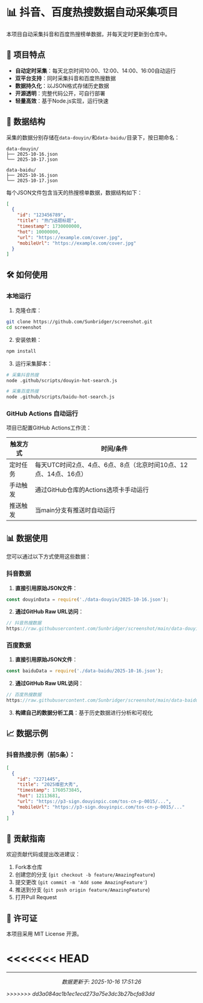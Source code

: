 # 📊 抖音、百度热搜数据自动采集项目

本项目自动采集抖音和百度热搜榜单数据，并每天定时更新到仓库中。

## 🌟 项目特点

- **自动定时采集**：每天北京时间10:00、12:00、14:00、16:00自动运行
- **双平台支持**：同时采集抖音和百度热搜数据
- **数据持久化**：以JSON格式存储历史数据
- **开源透明**：完整代码公开，可自行部署
- **轻量高效**：基于Node.js实现，运行快速

## 📂 数据结构

采集的数据分别存储在`data-douyin/`和`data-baidu/`目录下，按日期命名：

```
data-douyin/
├── 2025-10-16.json
└── 2025-10-17.json

data-baidu/
├── 2025-10-16.json
└── 2025-10-17.json
```

每个JSON文件包含当天的热搜榜单数据，数据结构如下：

```json
[
  {
    "id": "123456789",
    "title": "热门话题标题",
    "timestamp": 1730000000,
    "hot": 10000000,
    "url": "https://example.com/cover.jpg",
    "mobileUrl": "https://example.com/cover.jpg"
  }
]
```

## 🛠️ 如何使用

### 本地运行

1. 克隆仓库：
```bash
git clone https://github.com/Sunbridger/screenshot.git
cd screenshot
```

2. 安装依赖：
```bash
npm install
```

3. 运行采集脚本：
```bash
# 采集抖音热搜
node .github/scripts/douyin-hot-search.js

# 采集百度热搜
node .github/scripts/baidu-hot-search.js
```

### GitHub Actions 自动运行

项目已配置GitHub Actions工作流：

| 触发方式 | 时间/条件 |
|----------|-----------|
| 定时任务 | 每天UTC时间2点、4点、6点、8点（北京时间10点、12点、14点、16点） |
| 手动触发 | 通过GitHub仓库的Actions选项卡手动运行 |
| 推送触发 | 当main分支有推送时自动运行 |

## 📊 数据使用

您可以通过以下方式使用这些数据：

### 抖音数据
1. **直接引用原始JSON文件**：
```javascript
const douyinData = require('./data-douyin/2025-10-16.json');
```

2. **通过GitHub Raw URL访问**：
```javascript
// 抖音热搜数据
https://raw.githubusercontent.com/Sunbridger/screenshot/main/data-douyin/2025-10-16.json
```

### 百度数据
1. **直接引用原始JSON文件**：
```javascript
const baiduData = require('./data-baidu/2025-10-16.json');
```

2. **通过GitHub Raw URL访问**：
```javascript
// 百度热搜数据
https://raw.githubusercontent.com/Sunbridger/screenshot/main/data-baidu/2025-10-16.json
```

3. **构建自己的数据分析工具**：基于历史数据进行分析和可视化

## 📈 数据示例

### 抖音热搜示例（前5条）：
```json
[
  {
    "id": "2271445",
    "title": "2025维密大秀",
    "timestamp": 1760573845,
    "hot": 12113681,
    "url": "https://p3-sign.douyinpic.com/tos-cn-p-0015/...",
    "mobileUrl": "https://p3-sign.douyinpic.com/tos-cn-p-0015/..."
  }
]
```

## 🤝 贡献指南

欢迎贡献代码或提出改进建议：

1. Fork本仓库
2. 创建您的分支 (`git checkout -b feature/AmazingFeature`)
3. 提交更改 (`git commit -m 'Add some AmazingFeature'`)
4. 推送到分支 (`git push origin feature/AmazingFeature`)
5. 打开Pull Request

## 📜 许可证

本项目采用 MIT License 开源。

<<<<<<< HEAD
=======
---

<p align="center">
  <em>数据更新于: 2025-10-16 17:51:26
</p>
>>>>>>> dd3a084ac1b1ec1ecd273a75e3dc3b27bcfa83dd
